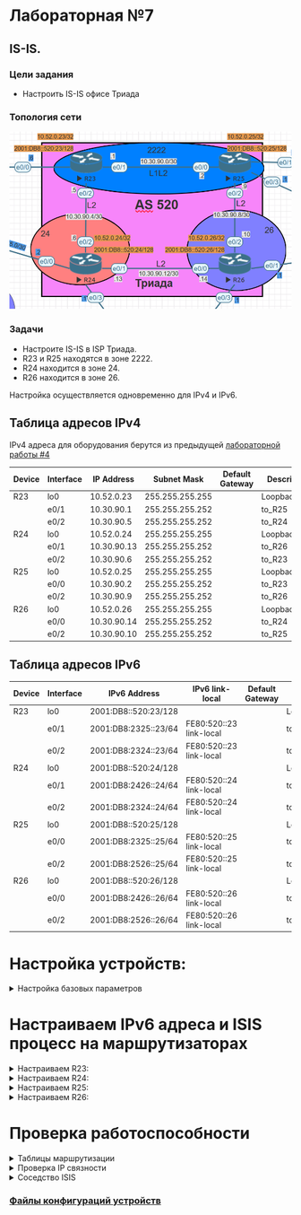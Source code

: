 # Лабораторная №7

## IS-IS.

### Цели задания

- Настроить IS-IS офисе Триада

### Топология сети

![](./img/lab_07.png)

### Задачи

- Настроите IS-IS в ISP Триада.
- R23 и R25 находятся в зоне 2222.
- R24 находится в зоне 24.
- R26 находится в зоне 26.

Настройка осуществляется одновременно для IPv4 и IPv6.

## Таблица адресов IPv4

IPv4 адреса для оборудования берутся из предыдущей [лабораторной работы #4](../lab_04/README.md)

| Device | Interface | IP Address  | Subnet Mask     | Default Gateway | Description  |
| ------ | --------- | ----------- | --------------- | --------------- | ------------ |
| R23    | lo0       | 10.52.0.23  | 255.255.255.255 |                 | Loopback_R23 |
|        | e0/1      | 10.30.90.1  | 255.255.255.252 |                 | to_R25       |
|        | e0/2      | 10.30.90.5  | 255.255.255.252 |                 | to_R24       |
| R24    | lo0       | 10.52.0.24  | 255.255.255.255 |                 | Loopback_R24 |
|        | e0/1      | 10.30.90.13 | 255.255.255.252 |                 | to_R26       |
|        | e0/2      | 10.30.90.6  | 255.255.255.252 |                 | to_R23       |
| R25    | lo0       | 10.52.0.25  | 255.255.255.255 |                 | Loopback_R25 |
|        | e0/0      | 10.30.90.2  | 255.255.255.252 |                 | to_R23       |
|        | e0/2      | 10.30.90.9  | 255.255.255.252 |                 | to_R26       |
| R26    | lo0       | 10.52.0.26  | 255.255.255.255 |                 | Loopback_R26 |
|        | e0/0      | 10.30.90.14 | 255.255.255.252 |                 | to_R24       |
|        | e0/2      | 10.30.90.10 | 255.255.255.252 |                 | to_R25       |

## Таблица адресов IPv6

| Device | Interface | IPv6 Address         | IPv6 link-local         | Default Gateway | Description  |
| ------ | --------- | -------------------- | ----------------------- | --------------- | ------------ |
| R23    | lo0       | 2001:DB8::520:23/128 |                         |                 | Loopback_R23 |
|        | e0/1      | 2001:DB8:2325::23/64 | FE80:520::23 link-local |                 | to_R25       |
|        | e0/2      | 2001:DB8:2324::23/64 | FE80:520::23 link-local |                 | to_R24       |
| R24    | lo0       | 2001:DB8::520:24/128 |                         |                 | Loopback_R24 |
|        | e0/1      | 2001:DB8:2426::24/64 | FE80:520::24 link-local |                 | to_R26       |
|        | e0/2      | 2001:DB8:2324::24/64 | FE80:520::24 link-local |                 | to_R23       |
| R25    | lo0       | 2001:DB8::520:25/128 |                         |                 | Loopback_R25 |
|        | e0/0      | 2001:DB8:2325::25/64 | FE80:520::25 link-local |                 | to_R23       |
|        | e0/2      | 2001:DB8:2526::25/64 | FE80:520::25 link-local |                 | to_R26       |
| R26    | lo0       | 2001:DB8::520:26/128 |                         |                 | Loopback_R26 |
|        | e0/0      | 2001:DB8:2426::26/64 | FE80:520::26 link-local |                 | to_R24       |
|        | e0/2      | 2001:DB8:2526::26/64 | FE80:520::26 link-local |                 | to_R25       |

# Настройка устройств:

<details>
<summary> Настройка базовых параметров</summary>

Настройка произведена в [лабораторной работе № 4](../lab_04/README.md)

- Присвойте имена устройствам в соответствии с топологией.

```
 (config)# hostname <X><n>
```

    где \<X> R - маршрутизатор S - коммутатор </br>
        \<n> номер устройства

- Отключение поиска DNS

```
 (config)# no ip domain-lookup
```

- Назначьте **class** в качестве зашифрованного пароля доступа к привилегированному режиму.

```
 (config)# enable secret class
```

- Назначьте **cisco** в качестве паролей консоли и VTY

```
 (config)# line console 0
 (config-line)# password cisco
 (config-line)# login
```

```
 (config)# line vty 0 4
 (config-line)# password cisco
 (config-line)# login
```

- Включить шифрование паролей

```
 (config)# service password-encryption
```

- Настройка баннерного сообщения дня (MOTD) для предупреждения пользователей о запрете несанкционированного доступа.

```
 (config)# banner motd "Unauthorized access denied"
```

- Сохранение конфигурации

```
 #copy running-config startup-config
```

</details>

# Настраиваем IPv6 адреса и ISIS процесс на маршрутизаторах

<details>

<summary> Настраиваем R23: </summary>

```
interface Loopback0
 description Loopback_R23
 ip address 10.52.0.23 255.255.255.255
 ip router isis
 ipv6 address 2001:DB8::520:23/128
 ipv6 enable
 ipv6 router isis
!
interface Ethernet0/1
 description to_R25
 ip address 10.30.90.1 255.255.255.252
 ip router isis
 ipv6 address FE80:520::23 link-local
 ipv6 address 2001:DB8:2325::23/64
 ipv6 enable
 ipv6 router isis
!
interface Ethernet0/2
 description to_R24
 ip address 10.30.90.5 255.255.255.252
 ip router isis
 ipv6 address FE80:520::23 link-local
 ipv6 address 2001:DB8:2324::23/64
 ipv6 enable
 ipv6 router isis
 isis circuit-type level-2-only
!
```

Настраиваем зону ISIS по заданию

```
router isis
 net 49.2222.0100.5200.0023.00
 metric-style wide
!
```

</details>

<details>

<summary> Настраиваем R24: </summary>

```
!
interface Loopback0
 description Loopback_R24
 ip address 10.52.0.24 255.255.255.255
 ip router isis
 ipv6 address 2001:DB8::520:24/128
 ipv6 enable
 ipv6 router isis
!
interface Ethernet0/1
 description to_R26
 ip address 10.30.90.13 255.255.255.252
 ip router isis
 ipv6 address FE80:520::24 link-local
 ipv6 address 2001:DB8:2426::24/64
 ipv6 enable
 ipv6 router isis
 isis circuit-type level-2-only
 isis metric 21
!
interface Ethernet0/2
 description to_R23
 ip address 10.30.90.6 255.255.255.252
 ip router isis
 ipv6 address FE80:520::24 link-local
 ipv6 address 2001:DB8:2324::24/64
 ipv6 enable
 ipv6 router isis
 isis circuit-type level-2-only
!
```

Настраиваем зону ISIS по заданию

```
!
router isis
 net 49.0024.0100.5200.0024.00
 is-type level-2-only
 metric-style wide

```

</details>

<details>

<summary> Настраиваем R25: </summary>

```
!
interface Loopback0
 description Loopback_R25
 ip address 10.52.0.25 255.255.255.255
 ip router isis
 ipv6 address 2001:DB8::520:25/128
 ipv6 enable
 ipv6 router isis
!
interface Ethernet0/0
 description to_R23
 ip address 10.30.90.2 255.255.255.252
 ip router isis
 ipv6 address FE80:520::25 link-local
 ipv6 address 2001:DB8:2325::25/64
 ipv6 enable
 ipv6 router isis
!
interface Ethernet0/2
 description to_R26
 ip address 10.30.90.9 255.255.255.252
 ip router isis
 ipv6 address FE80:520::25 link-local
 ipv6 address 2001:DB8:2526::25/64
 ipv6 enable
 ipv6 router isis
 isis circuit-type level-2-only
!

```

Настраиваем зону ISIS по заданию

```
!
router isis
 net 49.2222.0100.5200.0025.00
 metric-style wide
!
```

</details>

<details>

<summary> Настраиваем R26: </summary>

```
!
interface Loopback0
 description Loopback_R26
 ip address 10.52.0.26 255.255.255.255
 ip router isis
 ipv6 address 2001:DB8::520:26/128
 ipv6 enable
 ipv6 router isis
!
interface Ethernet0/0
 description to_R24
 ip address 10.30.90.14 255.255.255.252
 ip router isis
 ipv6 address FE80:520::26 link-local
 ipv6 address 2001:DB8:2426::26/64
 ipv6 enable
 ipv6 router isis
 isis circuit-type level-2-only
 isis metric 21
!
interface Ethernet0/2
 description to_R25
 ip address 10.30.90.10 255.255.255.252
 ip router isis
 ipv6 address FE80:520::26 link-local
 ipv6 address 2001:DB8:2526::26/64
 ipv6 enable
 ipv6 router isis
 isis circuit-type level-2-only
!

```

Настраиваем зону ISIS по заданию

```
!
router isis
 net 49.0026.0100.5200.0026.00
 is-type level-2-only
 metric-style wide
!
```

</details>

# Проверка работоспособности

<details>
<summary>Таблицы маршрутизации</summary>

!["Таблица маршрутизации R23"](./img/route_R23.png)

!["Таблица маршрутизации R23 IPv6"](./img/route_R23_ipv6.png)

!["Таблица маршрутизации R24"](./img/route_R24.png)

!["Таблица маршрутизации R24 IPv6"](./img/route_R24_ipv6.png)

!["Таблица маршрутизации R25"](./img/route_R25.png)

!["Таблица маршрутизации R25 IPv6"](./img/route_R25_ipv6.png)

!["Таблица маршрутизации R26"](./img/route_R26.png)

!["Таблица маршрутизации R26 IPv6"](./img/route_R26_ipv6.png)

</details>

<details>
<summary>Проверка IP связности</summary>

!["Пинги IPv4 на loopback маршрутизаторов R24, R25, R26"](./img/ping.png)

!["Пинги IPv6 на loopback маршрутизаторов R24, R25, R26"](./img/ping_ipv6.png)

</details>

<details>
<summary>Соседство ISIS</summary>

!["R23"](./img/neighbors_R23.png)

!["R24"](./img/neighbors_R24.png)

!["R25"](./img/neighbors_R25.png)

!["R26"](./img/neighbors_R26.png)

</details>

### [Файлы конфигураций устройств ](./config/)
